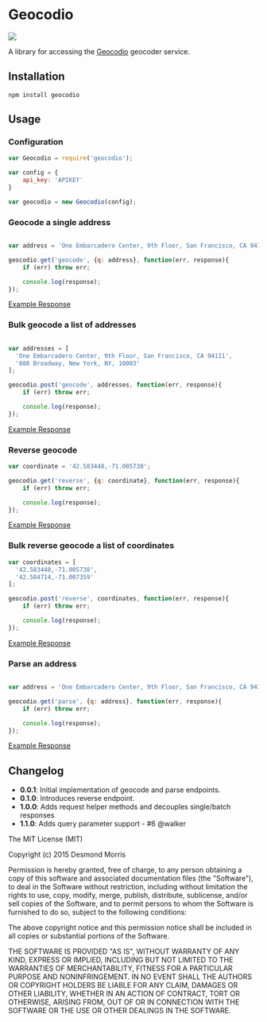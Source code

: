 # Geocodio

<a href="https://nodei.co/npm/geocodio/"><img src="https://nodei.co/npm/geocodio.png"></a>

A library for accessing the [Geocodio](http://geocod.io/) geocoder service.

## Installation
    npm install geocodio

## Usage

### Configuration

```JavaScript
var Geocodio = require('geocodio');

var config = {
    api_key: 'APIKEY'
}

var geocodio = new Geocodio(config);

```

### Geocode a single address

```JavaScript

var address = 'One Embarcadero Center, 9th Floor, San Francisco, CA 94111';

geocodio.get('geocode', {q: address}, function(err, response){
    if (err) throw err;

    console.log(response);
});
```
[Example Response](http://geocod.io/docs/#toc_4)

### Bulk geocode a list of addresses

```JavaScript

var addresses = [
  'One Embarcadero Center, 9th Floor, San Francisco, CA 94111',
  '880 Broadway, New York, NY, 10003'
];

geocodio.post('geocode', addresses, function(err, response){
    if (err) throw err;

    console.log(response);
});
```
[Example Response](http://geocod.io/docs/#toc_7)


### Reverse geocode

```JavaScript
var coordinate = '42.583448,-71.005738';

geocodio.get('reverse', {q: coordinate}, function(err, response){
    if (err) throw err;

    console.log(response);
});

```
[Example Response](http://geocod.io/docs/#toc_11)


### Bulk reverse geocode a list of coordinates

```JavaScript
var coordinates = [
  '42.583448,-71.005738',
  '42.584714,-71.007359'
];

geocodio.post('reverse', coordinates, function(err, response){
    if (err) throw err;

    console.log(response);
});

```
[Example Response](http://geocod.io/docs/#toc_14)


### Parse an address

```JavaScript

var address = 'One Embarcadero Center, 9th Floor, San Francisco, CA 94111';

geocodio.get('parse', {q: address}, function(err, response){
    if (err) throw err;

    console.log(response);
});

```
[Example Response](http://geocod.io/docs/#toc_22)


## Changelog
* **0.0.1**: Initial implementation of geocode and parse endpoints.
* **0.1.0**: Introduces reverse endpoint.
* **1.0.0**: Adds request helper methods and decouples single/batch responses
* **1.1.0**: Adds query parameter support - #6 @walker

The MIT License (MIT)

Copyright (c) 2015 Desmond Morris

Permission is hereby granted, free of charge, to any person obtaining a copy of
this software and associated documentation files (the "Software"), to deal in
the Software without restriction, including without limitation the rights to
use, copy, modify, merge, publish, distribute, sublicense, and/or sell copies of
the Software, and to permit persons to whom the Software is furnished to do so,
subject to the following conditions:

The above copyright notice and this permission notice shall be included in all
copies or substantial portions of the Software.

THE SOFTWARE IS PROVIDED "AS IS", WITHOUT WARRANTY OF ANY KIND, EXPRESS OR
IMPLIED, INCLUDING BUT NOT LIMITED TO THE WARRANTIES OF MERCHANTABILITY, FITNESS
FOR A PARTICULAR PURPOSE AND NONINFRINGEMENT. IN NO EVENT SHALL THE AUTHORS OR
COPYRIGHT HOLDERS BE LIABLE FOR ANY CLAIM, DAMAGES OR OTHER LIABILITY, WHETHER
IN AN ACTION OF CONTRACT, TORT OR OTHERWISE, ARISING FROM, OUT OF OR IN
CONNECTION WITH THE SOFTWARE OR THE USE OR OTHER DEALINGS IN THE SOFTWARE.

